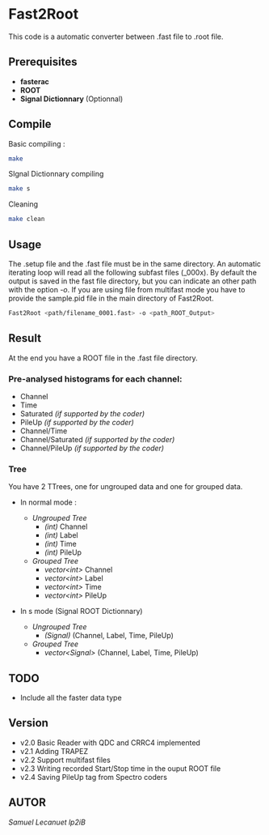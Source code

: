 # Fast2Root

This code is a automatic converter between .fast file to .root file.
## Prerequisites
- **fasterac**
- **ROOT**
- **Signal Dictionnary** (Optionnal)

## Compile

Basic compiling : 
```bash
make
```

SIgnal Dictionnary compiling
```bash
make s
```

Cleaning 
```bash
make clean
```

## Usage
The .setup file and the .fast file must be in the same directory. An automatic iterating loop will read all the following subfast files (_000x). By default the output is saved in the fast file directory, but you can indicate an other path with the option *-o*. If you are using file from multifast mode you have to provide the sample.pid file in the main directory of Fast2Root.

```bash
Fast2Root <path/filename_0001.fast> -o <path_ROOT_Output>
```

## Result
At the end you have a ROOT file in the .fast file directory. 

### Pre-analysed histograms for each channel:
 - Channel
 - Time
 - Saturated *(if supported by the coder)*
 - PileUp *(if supported by the coder)*
 - Channel/Time
 - Channel/Saturated *(if supported by the coder)*
 - Channel/PileUp *(if supported by the coder)*

### Tree
You have 2 TTrees, one for ungrouped data and one for grouped data.

- In normal mode : 
    - *Ungrouped Tree*
        - *(int)* Channel 
        - *(int)* Label
        - *(int)* Time
        - *(int)* PileUp
    - *Grouped Tree*
        - *vector\<int>* Channel
        - *vector\<int>* Label
        - *vector\<int>* Time
        - *vector\<int>* PileUp

- In s mode (Signal ROOT Dictionnary)
    - *Ungrouped Tree*
        - *(Signal)* (Channel, Label, Time, PileUp)
    - *Grouped Tree*
        - *vector\<Signal>* (Channel, Label, Time, PileUp)


## TODO
- Include all the faster data type

## Version
- v2.0 Basic Reader with QDC and CRRC4 implemented
- v2.1 Adding TRAPEZ
- v2.2 Support multifast files
- v2.3 Writing recorded Start/Stop time in the ouput ROOT file
- v2.4 Saving PileUp tag from Spectro coders

## AUTOR
*Samuel Lecanuet lp2iB*